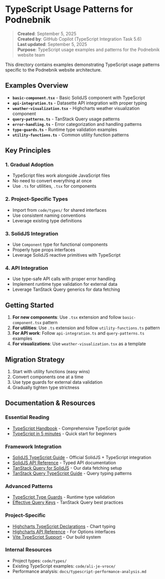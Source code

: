 # TypeScript Usage Patterns for Podnebnik

> **Created**: September 5, 2025  
> **Created by**: GitHub Copilot (TypeScript Integration Task 5.6)  
> **Last updated**: September 5, 2025  
> **Purpose**: TypeScript usage examples and patterns for the Podnebnik website team

This directory contains examples demonstrating TypeScript usage patterns specific to the Podnebnik website architecture.

## Examples Overview

- **`basic-component.tsx`** - Basic SolidJS component with TypeScript
- **`api-integration.ts`** - Datasette API integration with proper typing
- **`weather-visualization.tsx`** - Highcharts weather visualization component
- **`query-patterns.ts`** - TanStack Query usage patterns
- **`error-handling.ts`** - Error categorization and handling patterns
- **`type-guards.ts`** - Runtime type validation examples
- **`utility-functions.ts`** - Common utility function patterns

## Key Principles

### 1. Gradual Adoption

- TypeScript files work alongside JavaScript files
- No need to convert everything at once
- Use `.ts` for utilities, `.tsx` for components

### 2. Project-Specific Types

- Import from `code/types/` for shared interfaces
- Use consistent naming conventions
- Leverage existing type definitions

### 3. SolidJS Integration

- Use `Component` type for functional components
- Properly type props interfaces
- Leverage SolidJS reactive primitives with TypeScript

### 4. API Integration

- Use type-safe API calls with proper error handling
- Implement runtime type validation for external data
- Leverage TanStack Query generics for data fetching

## Getting Started

1. **For new components**: Use `.tsx` extension and follow `basic-component.tsx` pattern
2. **For utilities**: Use `.ts` extension and follow `utility-functions.ts` pattern
3. **For API work**: Follow `api-integration.ts` and `query-patterns.ts` examples
4. **For visualizations**: Use `weather-visualization.tsx` as a template

## Migration Strategy

1. Start with utility functions (easy wins)
2. Convert components one at a time
3. Use type guards for external data validation
4. Gradually tighten type strictness

## Documentation & Resources

### Essential Reading

- [TypeScript Handbook](https://www.typescriptlang.org/docs/) - Comprehensive TypeScript guide
- [TypeScript in 5 minutes](https://www.typescriptlang.org/docs/handbook/typescript-in-5-minutes.html) - Quick start for beginners

### Framework Integration

- [SolidJS TypeScript Guide](https://www.solidjs.com/guides/typescript) - Official SolidJS + TypeScript integration
- [SolidJS API Reference](https://www.solidjs.com/docs/latest/api) - Typed API documentation
- [TanStack Query for SolidJS](https://tanstack.com/query/latest/docs/framework/solid/overview) - Our data fetching setup
- [TanStack Query TypeScript Guide](https://tanstack.com/query/latest/docs/framework/solid/typescript) - Query typing patterns

### Advanced Patterns

- [TypeScript Type Guards](https://www.typescriptlang.org/docs/handbook/2/narrowing.html#using-type-predicates) - Runtime type validation
- [Effective Query Keys](https://tkdodo.eu/blog/effective-react-query-keys) - TanStack Query best practices

### Project-Specific

- [Highcharts TypeScript Declarations](https://github.com/highcharts/highcharts/tree/master/ts) - Chart typing
- [Highcharts API Reference](https://api.highcharts.com/highcharts/) - For Options interfaces
- [Vite TypeScript Support](https://vitejs.dev/guide/features.html#typescript) - Our build system

### Internal Resources

- Project types: `code/types/`
- Existing TypeScript examples: `code/ali-je-vroce/`
- Performance analysis: `docs/typescript-performance-analysis.md`
